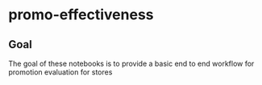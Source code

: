 # promo-effectiveness

## Goal 
The goal of these notebooks is to provide a basic end to end workflow for promotion evaluation for stores
